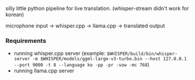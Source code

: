 silly little python pipeline for live translation. (whisper-stream didn't work for korean)

microphone input -> whisper.cpp -> llama.cpp -> translated output

### Requirements

* running whisper.cpp server (example: `$WHISPER/build/bin/whisper-server -m $WHISPER/models/ggml-large-v3-turbo.bin --host 127.0.0.1 --port 9000 -t 8 --language ko -pp -pr -sow -mc 768`)
* running llama.cpp server
